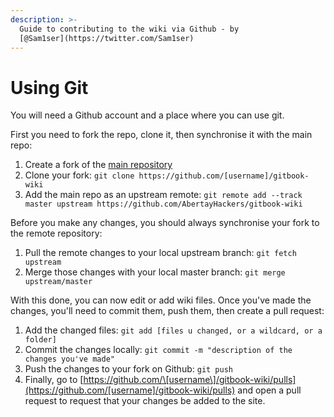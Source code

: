 ```yaml
---
description: >-
  Guide to contributing to the wiki via Github - by
  [@Sam1ser](https://twitter.com/Sam1ser)
---
```


# Using Git

You will need a Github account and a place where you can use git.

First you need to fork the repo, clone it, then synchronise it with the main repo:

1. Create a fork of the [main repository](https://github.com/AbertayHackers/gitbook-wiki)
2. Clone your fork: `git clone https://github.com/[username]/gitbook-wiki`
3. Add the main repo as an upstream remote: `git remote add --track master upstream https://github.com/AbertayHackers/gitbook-wiki`

Before you make any changes, you should always synchronise your fork to the remote repository:

1. Pull the remote changes to your local upstream branch: `git fetch upstream`
2. Merge those changes with your local master branch: `git merge upstream/master`

With this done, you can now edit or add wiki files. Once you've made the changes, you'll need to commit them, push them, then create a pull request:

1. Add the changed files: `git add [files u changed, or a wildcard, or a folder]`
2. Commit the changes locally: `git commit -m "description of the changes you've made"`
3. Push the changes to your fork on Github: `git push`
4. Finally, go to [https://github.com/\[username\]/gitbook-wiki/pulls](https://github.com/[username]/gitbook-wiki/pulls) and open a pull request to request that your changes be added to the site.

